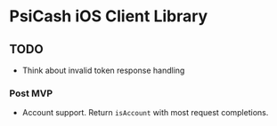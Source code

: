 # PsiCash iOS Client Library

## TODO

* Think about invalid token response handling

### Post MVP

* Account support. Return `isAccount` with most request completions.
